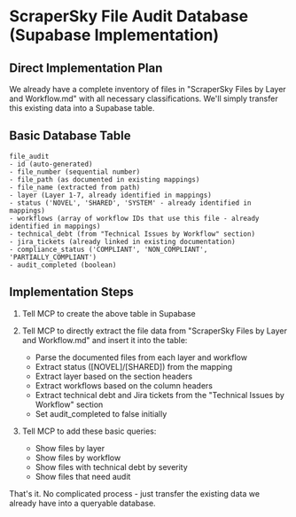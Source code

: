 # ScraperSky File Audit Database (Supabase Implementation)

## Direct Implementation Plan

We already have a complete inventory of files in "ScraperSky Files by Layer and Workflow.md" with all necessary classifications. We'll simply transfer this existing data into a Supabase table.

## Basic Database Table

```
file_audit
- id (auto-generated)
- file_number (sequential number)
- file_path (as documented in existing mappings)
- file_name (extracted from path)
- layer (Layer 1-7, already identified in mappings)
- status ('NOVEL', 'SHARED', 'SYSTEM' - already identified in mappings)
- workflows (array of workflow IDs that use this file - already identified in mappings)
- technical_debt (from "Technical Issues by Workflow" section)
- jira_tickets (already linked in existing documentation)
- compliance_status ('COMPLIANT', 'NON_COMPLIANT', 'PARTIALLY_COMPLIANT')
- audit_completed (boolean)
```

## Implementation Steps

1. Tell MCP to create the above table in Supabase

2. Tell MCP to directly extract the file data from "ScraperSky Files by Layer and Workflow.md" and insert it into the table:
   - Parse the documented files from each layer and workflow
   - Extract status ([NOVEL]/[SHARED]) from the mapping
   - Extract layer based on the section headers
   - Extract workflows based on the column headers
   - Extract technical debt and Jira tickets from the "Technical Issues by Workflow" section
   - Set audit_completed to false initially

3. Tell MCP to add these basic queries:
   - Show files by layer
   - Show files by workflow
   - Show files with technical debt by severity
   - Show files that need audit

That's it. No complicated process - just transfer the existing data we already have into a queryable database.
